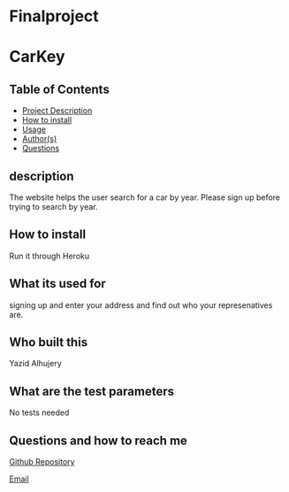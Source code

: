 # Finalproject
  # CarKey
  ## Table of Contents
  - [Project Description](#description)
  - [How to install](#How-to-install)
  - [Usage](#What-its-used-for)
  - [Author(s)](#Who-built-this)
  - [Questions](#Questions-and-how-to-reach-me)
  ## description
  The website helps the user search for a car by year. Please sign up before trying to search by year.
  ## How to install

  Run it through Heroku 
  
  ## What its used for
  signing up and enter your address and find out who your represenatives are.
  ## Who built this
  Yazid Alhujery
  ## What are the test parameters
  No tests needed
  ## Questions and how to reach me
   [Github Repository](https://github.com/YaZiD01A/Finalproject)

  [Email](mailto:yalhujery01@gmail.com)